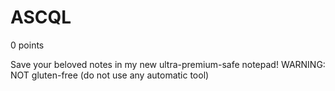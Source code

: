 # ASCQL
0 points

Save your beloved notes in my new ultra-premium-safe notepad! WARNING: NOT gluten-free (do not use any automatic tool)

